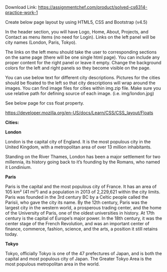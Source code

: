 Download Link: https://assignmentchef.com/product/solved-cs6314-practice-work-1
<br>



<strong> </strong>Create below page layout by using HTML5, CSS and Bootstrap (v4.5)

In the header section, you will have Logo, Home, About, Projects, and Contact as menu items (no need for Login). Links on the left panel will be city names (London, Paris, Tokyo).




The links on the left menu should take the user to corresponding sections on the same page (there will be one single html page). You can include any proper content for the right panel or leave it empty. Change the background colors for the left and right panels so they become visible on the page.

<strong> </strong>

You can use below text for different city descriptions. Pictures for the cities should be floated to the left so that city descriptions will wrap around the images.  You can find image files for cities within img.zip file. Make sure you use relative path for defining source of each image. (i.e. img/london.jpg)

See below page for css float property.

<a href="https://developer.mozilla.org/en-US/docs/Learn/CSS/CSS_layout/Floats">https://developer.mozilla.org/en-US/docs/Learn/CSS/CSS_layout/Floats</a>

<strong>Cities:</strong>

<strong>London</strong>

London is the capital city of England. It is the most populous city in the United Kingdom, with a metropolitan area of over 13 million inhabitants.

Standing on the River Thames, London has been a major settlement for two millennia, its history going back to it’s founding by the Romans, who named it Londinium.

<strong>Paris</strong>

Paris is the capital and the most populous city of France. It has an area of 105 km² (41 mi²) and a population in 2013 of 2,229,621 within the city limits. Paris was founded in the 3rd century BC by a Celtic people called the Parisii, who gave the city its name. By the 12th century, Paris was the largest city in the western world, a prosperous trading center, and the home of the University of Paris, one of the oldest universities in history. At 17th century is the capital of Europe’s major power. In the 18th century, it was the center stage of the French Revolution, and was an important center of finance, commerce, fashion, science, and the arts, a position it still retains today.<strong> </strong>

<strong>Tokyo</strong>

Tokyo, officially Tokyo is one of the 47 prefectures of Japan, and is both the capital and most populous city of Japan. The Greater Tokyo Area is the most populous metropolitan area in the world.